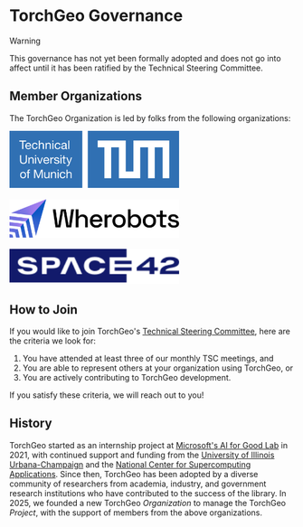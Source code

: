 # TorchGeo Governance

> [!WARNING]
> This governance has not yet been formally adopted and does not go into affect until it has been ratified by the Technical Steering Committee.

## Member Organizations

The TorchGeo Organization is led by folks from the following organizations:

<picture>
  <source media="(prefers-color-scheme: dark)" srcset="logos/tum_dark.svg"/>
  <source media="(prefers-color-scheme: light)" srcset="logos/tum_light.svg"/>
  <img alt="TUM" src="logos/tum_light.svg" width="300"/>
</picture>
<br/>
<br/>
<picture>
  <source media="(prefers-color-scheme: dark)" srcset="logos/wherobots_dark.svg"/>
  <source media="(prefers-color-scheme: light)" srcset="logos/wherobots_light.svg"/>
  <img alt="Wherobots" src="logos/wherobots_light.svg" width="300"/>
</picture>
<br/>
<br/>
<picture>
  <source media="(prefers-color-scheme: dark)" srcset="logos/space42_dark.svg"/>
  <source media="(prefers-color-scheme: light)" srcset="logos/space42_light.svg"/>
  <img alt="Space42" src="logos/space42_light.svg" width="300"/>
</picture>

## How to Join

If you would like to join TorchGeo's [Technical Steering Committee](./STEERING-COMMITTEE.md), here are the criteria we look for:

1. You have attended at least three of our monthly TSC meetings, and
2. You are able to represent others at your organization using TorchGeo, or
3. You are actively contributing to TorchGeo development.

If you satisfy these criteria, we will reach out to you!

## History

TorchGeo started as an internship project at [Microsoft's AI for Good Lab](https://www.microsoft.com/en-us/research/group/ai-for-good-research-lab/) in 2021, with continued support and funding from the [University of Illinois Urbana-Champaign](https://siebelschool.illinois.edu/) and the [National Center for Supercomputing Applications](https://www.ncsa.illinois.edu/). Since then, TorchGeo has been adopted by a diverse community of researchers from academia, industry, and government research institutions who have contributed to the success of the library. In 2025, we founded a new TorchGeo _Organization_ to manage the TorchGeo _Project_, with the support of members from the above organizations.
